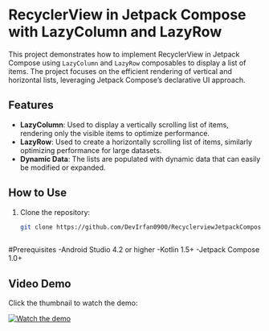 # RecyclerView in Jetpack Compose with LazyColumn and LazyRow

This project demonstrates how to implement RecyclerView in Jetpack Compose using `LazyColumn` and `LazyRow` composables to display a list of items. The project focuses on the efficient rendering of vertical and horizontal lists, leveraging Jetpack Compose’s declarative UI approach.

## Features
- **LazyColumn**: Used to display a vertically scrolling list of items, rendering only the visible items to optimize performance.
- **LazyRow**: Used to create a horizontally scrolling list of items, similarly optimizing performance for large datasets.
- **Dynamic Data**: The lists are populated with dynamic data that can easily be modified or expanded.

## How to Use

1. Clone the repository:
   ```bash
   git clone https://github.com/DevIrfan0900/RecyclerviewJetpackCompose
  

#Prerequisites
-Android Studio 4.2 or higher
-Kotlin 1.5+
-Jetpack Compose 1.0+

## Video Demo

Click the thumbnail to watch the demo:

 [![Watch the demo](https://img.youtube.com/vi/oBl7VOJtgoI/0.jpg)](https://youtu.be/oBl7VOJtgoI?si=HjUqGIFlwNhkmMUS)

